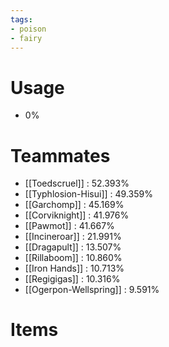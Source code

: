 ```yaml
---
tags:
- poison
- fairy
---
```

# Usage
- 0%
# Teammates
- [[Toedscruel]] : 52.393%
- [[Typhlosion-Hisui]] : 49.359%
- [[Garchomp]] : 45.169%
- [[Corviknight]] : 41.976%
- [[Pawmot]] : 41.667%
- [[Incineroar]] : 21.991%
- [[Dragapult]] : 13.507%
- [[Rillaboom]] : 10.860%
- [[Iron Hands]] : 10.713%
- [[Regigigas]] : 10.316%
- [[Ogerpon-Wellspring]] : 9.591%
# Items